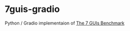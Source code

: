 # 7guis-gradio

Python / Gradio implementaion of [The 7 GUIs Benchmark](https://7guis.github.io/7guis/)
